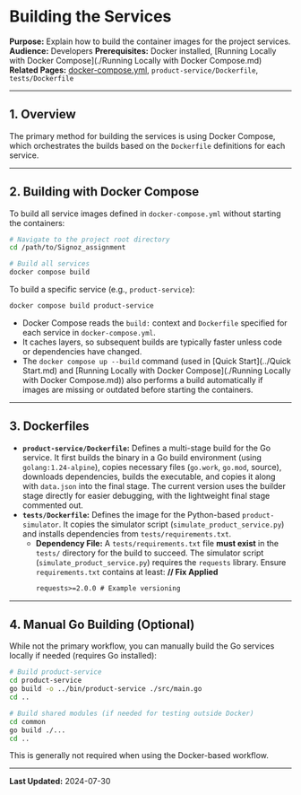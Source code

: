 # Building the Services

**Purpose:** Explain how to build the container images for the project services.
**Audience:** Developers
**Prerequisites:** Docker installed, [Running Locally with Docker Compose](./Running Locally with Docker Compose.md)
**Related Pages:** [docker-compose.yml](), `product-service/Dockerfile`, `tests/Dockerfile`

---

## 1. Overview

The primary method for building the services is using Docker Compose, which orchestrates the builds based on the `Dockerfile` definitions for each service.

---

## 2. Building with Docker Compose

To build all service images defined in `docker-compose.yml` without starting the containers:

```bash
# Navigate to the project root directory
cd /path/to/Signoz_assignment

# Build all services
docker compose build
```

To build a specific service (e.g., `product-service`):

```bash
docker compose build product-service
```

*   Docker Compose reads the `build:` context and `Dockerfile` specified for each service in `docker-compose.yml`.
*   It caches layers, so subsequent builds are typically faster unless code or dependencies have changed.
*   The `docker compose up --build` command (used in [Quick Start](../Quick Start.md) and [Running Locally with Docker Compose](./Running Locally with Docker Compose.md)) also performs a build automatically if images are missing or outdated before starting the containers.

---

## 3. Dockerfiles

*   **`product-service/Dockerfile`:** Defines a multi-stage build for the Go service. It first builds the binary in a Go build environment (using `golang:1.24-alpine`), copies necessary files (`go.work`, `go.mod`, source), downloads dependencies, builds the executable, and copies it along with `data.json` into the final stage. The current version uses the builder stage directly for easier debugging, with the lightweight final stage commented out.
*   **`tests/Dockerfile`:** Defines the image for the Python-based `product-simulator`. It copies the simulator script (`simulate_product_service.py`) and installs dependencies from `tests/requirements.txt`.
    *   **Dependency File:** A `tests/requirements.txt` file **must exist** in the `tests/` directory for the build to succeed. The simulator script (`simulate_product_service.py`) requires the `requests` library. Ensure `requirements.txt` contains at least: **// Fix Applied**
        ```txt
        requests>=2.0.0 # Example versioning
        ```

---

## 4. Manual Go Building (Optional)

While not the primary workflow, you can manually build the Go services locally if needed (requires Go installed):

```bash
# Build product-service
cd product-service
go build -o ../bin/product-service ./src/main.go
cd ..

# Build shared modules (if needed for testing outside Docker)
cd common
go build ./...
cd ..
```

This is generally not required when using the Docker-based workflow.

---

**Last Updated:** 2024-07-30
